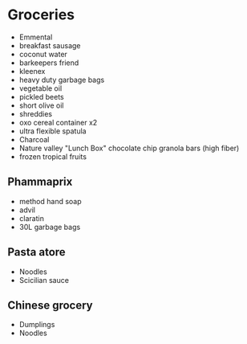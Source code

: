 
# Groceries


- Emmental
- breakfast sausage
- coconut water
- barkeepers friend
- kleenex
- heavy duty garbage bags
- vegetable oil
- pickled beets
- short olive oil
- shreddies
- oxo cereal container x2
- ultra flexible spatula
- Charcoal
- Nature valley "Lunch Box" chocolate chip granola bars (high fiber)
- frozen tropical fruits

## Phammaprix

- method hand soap
- advil
- claratin
- 30L garbage bags

## Pasta atore

- Noodles
- Scicilian sauce

## Chinese grocery

- Dumplings
- Noodles
